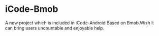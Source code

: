 # iCode-Bmob
A new project which is included in iCode-Android Based on Bmob.Wish it can bring users uncountable and enjoyable help.
